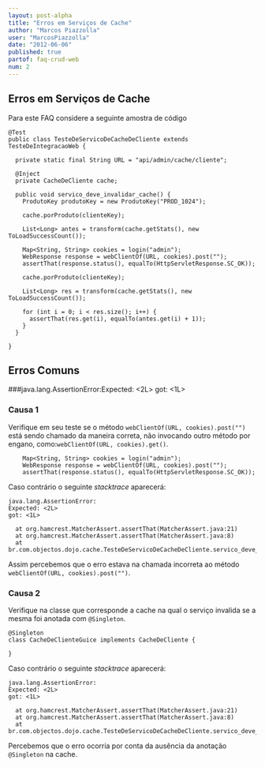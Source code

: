 ```yaml
---
layout: post-alpha
title: "Erros em Serviços de Cache"
author: "Marcos Piazzolla"
user: "MarcosPiazzolla"
date: "2012-06-06"
published: true 
partof: faq-crud-web
num: 2
---
```


## Erros em Serviços de Cache

Para este FAQ considere a seguinte amostra de código

	@Test
	public class TesteDeServicoDeCacheDeCliente extends TesteDeIntegracaoWeb {
	
	  private static final String URL = "api/admin/cache/cliente";
	
	  @Inject
	  private CacheDeCliente cache;
	
	  public void servico_deve_invalidar_cache() {
	    ProdutoKey produtoKey = new ProdutoKey("PROD_1024");
	
	    cache.porProduto(clienteKey);
	
	    List<Long> antes = transform(cache.getStats(), new ToLoadSuccessCount());
	
	    Map<String, String> cookies = login("admin");
	    WebResponse response = webClientOf(URL, cookies).post("");
	    assertThat(response.status(), equalTo(HttpServletResponse.SC_OK));
	
	    cache.porProduto(clienteKey);
	
	    List<Long> res = transform(cache.getStats(), new ToLoadSuccessCount());
	
	    for (int i = 0; i < res.size(); i++) {
	      assertThat(res.get(i), equalTo(antes.get(i) + 1));
	    }
	  }
	
	}

## Erros Comuns

###java.lang.AssertionError:Expected: &lt;2L&gt; got: &lt;1L&gt;

### Causa 1

Verifique em seu teste se o método `webClientOf(URL, cookies).post("")` está sendo chamado da maneira 
correta, não invocando outro método por engano, como:`webClientOf(URL, cookies).get()`.

	    Map<String, String> cookies = login("admin");
	    WebResponse response = webClientOf(URL, cookies).post("");
	    assertThat(response.status(), equalTo(HttpServletResponse.SC_OK));

Caso contrário o seguinte _stacktrace_ aparecerá: 

    java.lang.AssertionError: 
    Expected: <2L>
    got: <1L>

  	  at org.hamcrest.MatcherAssert.assertThat(MatcherAssert.java:21)
	  at org.hamcrest.MatcherAssert.assertThat(MatcherAssert.java:8)
	  at br.com.objectos.dojo.cache.TesteDeServicoDeCacheDeCliente.servico_deve_invalidar_cache(TesteDeServicoDeCacheDeCliente.java:70)

Assim percebemos que o erro estava na chamada incorreta ao método `webClientOf(URL, cookies).post("")`.

### Causa 2

Verifique na classe que corresponde a cache na qual o serviço invalida se a mesma foi anotada com
`@Singleton`.

	@Singleton
	class CacheDeClienteGuice implements CacheDeCliente {
		
	}

Caso contrário o seguinte _stacktrace_ aparecerá:

    java.lang.AssertionError: 
    Expected: <2L>
    got: <1L>

  	  at org.hamcrest.MatcherAssert.assertThat(MatcherAssert.java:21)
	  at org.hamcrest.MatcherAssert.assertThat(MatcherAssert.java:8)
	  at br.com.objectos.dojo.cache.TesteDeServicoDeCacheDeCliente.servico_deve_invalidar_cache(TesteDeServicoDeCacheDeCliente.java:70)

Percebemos que o erro ocorria por conta da ausência da anotação `@Singleton` na cache.